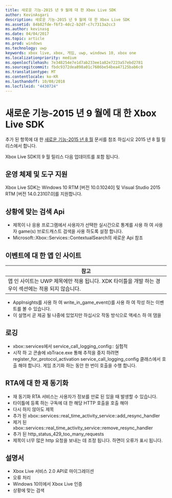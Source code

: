 ```yaml
---
title: 새로운 기능-2015 년 9 월에 대 한 Xbox Live SDK
author: KevinAsgari
description: 새로운 기능-2015 년 9 월에 대 한 Xbox Live SDK
ms.assetid: 84b82fde-f6f3-4dc2-b2df-c7c7313a2cc3
ms.author: kevinasg
ms.date: 04/04/2017
ms.topic: article
ms.prod: windows
ms.technology: uwp
keywords: xbox live, xbox, 게임, uwp, windows 10, xbox one
ms.localizationpriority: medium
ms.openlocfilehash: 7e348254e7e1d7ab233ee1a82e7223a57ebd2781
ms.sourcegitcommit: fbdc9372dea898a01c7686be54bea47125bab6c0
ms.translationtype: MT
ms.contentlocale: ko-KR
ms.lasthandoff: 10/08/2018
ms.locfileid: "4430724"
---
```

# <a name="whats-new-for-the-xbox-live-sdk---september-2015"></a>새로운 기능-2015 년 9 월에 대 한 Xbox Live SDK

추가 된 항목에 대 한 [새로운 기능-2015 년 8 월](1508-whats-new.md) 문서를 참조 하십시오 2015 년 8 월 릴리스에서 합니다.

Xbox Live SDK의 9 월 릴리스 다음 업데이트를 포함 됩니다.

## <a name="os-and-tool-support"></a>운영 체제 및 도구 지원 ##
Xbox Live SDK는 Windows 10 RTM [버전 10.0.10240] 및 Visual Studio 2015 RTM [버전 14.0.23107.0]를 지원합니다.

## <a name="contextual-search-apis"></a>상황에 맞는 검색 Api
* 제목이 나 응용 프로그램에서 사용자가 선택한 실시간으로 통계를 사용 하 여 사용자 game(s) 브로드캐스트 검색을 사용 하도록 설정 합니다.
* Microsoft::Xbox::Services::ContextualSearch의 새로운 Api 참조

## <a name="app-insights-for-events"></a>이벤트에 대 한 앱 인 사이트

| 참고 |
|------|
| 앱 인 사이트는 UWP 제목에만 적용 됩니다.  XDK 타이틀을 개발 하는 경우이 섹션에는 적용 되지 않습니다. |

<p/>

* AppInsights를 사용 하 여 write_in_game_event()를 사용 하 여 작성 하는 이벤트를 볼 수 있습니다.
* 이 설명서 곧 제공 될 나중에 있었지만 하십시오 작동 방식으로 액세스 하 여 댐을

## <a name="logging"></a>로깅
* xbox::services에서 service_call_logging_config:: 실험적
* 시작 하 고 콘솔에 xbTrace.exe 통해 추적을 중지 하려면 register_for_protocol_activation service_call_logging_config 클래스에서 호출 해야 합니다.  게임 초기화 하는 동안 한 번이 호출을 수행 합니다.

## <a name="resync-for-rta"></a>RTA에 대 한 재 동기화
* 재 동기화 RTA 서비스는 사용자가 정보를 만료 된 있을 때 발생할 수 있습니다.
* 타이틀에 등록 하는 구독에 대 한 해당 HTTP 호출을 호출 해야
* 다시 하지 않아도 제목
* 추가 된 xbox::services::real_time_activity_service::add_resync_handler
* 제거 된 xbox::services::real_time_activity_service::remove_resync_handler
* 추가 된 http_status_429_too_many_requests
* 제목이 너무 많은 http 요청을 보내는 데 조정 됩니다. 하면이 오류가 표시 됩니다.

## <a name="documentation"></a>설명서
* Xbox Live 서비스 2.0 API로 마이그레이션
* 오류 처리
* Windows 10의에서 Xbox Live 인증
* 상황에 맞는 검색
